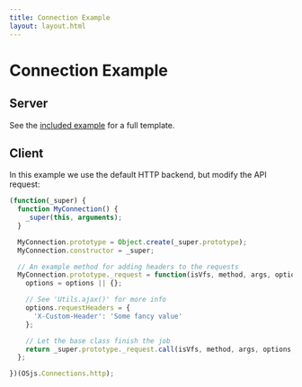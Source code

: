 ```yaml
---
title: Connection Example
layout: layout.html
---
```


# Connection Example

## Server

See the [included example](https://github.com/os-js/OS.js/blob/master/src/server/node/modules/connection/example.js) for a full template.

## Client

In this example we use the default HTTP backend, but modify the API request:

```js
(function(_super) {
  function MyConnection() {
    _super(this, arguments);
  }

  MyConnection.prototype = Object.create(_super.prototype);
  MyConnection.constructor = _super;

  // An example method for adding headers to the requests
  MyConnection.prototype._request = function(isVfs, method, args, options, onsuccess, onerror) {
    options = options || {};

    // See 'Utils.ajax()' for more info
    options.requestHeaders = {
      'X-Custom-Header': 'Some fancy value'
    };

    // Let the base class finish the job
    return _super.prototype._request.call(isVfs, method, args, options, cbSuccess, cbError);
  };

})(OSjs.Connections.http);

```
